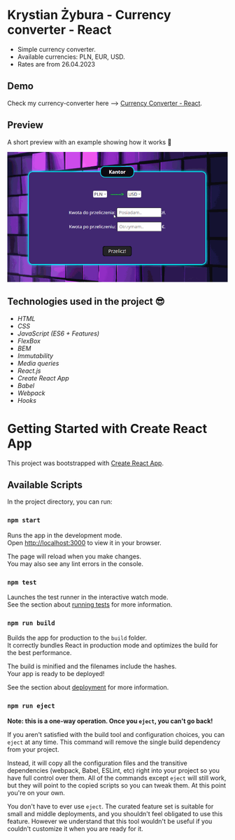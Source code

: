 # Krystian Żybura - Currency converter - React

- Simple currency converter.
- Available currencies: PLN, EUR, USD.
- Rates are from 26.04.2023

## Demo

Check my currency-converter here --> [Currency Converter - React](https://krystianzybura.github.io/currency-converter-react/).

## Preview

A short preview with an example showing how it works 🥰

![currency-converter-animation](images/preview.gif)

## Technologies used in the project 😎

- _HTML_
- _CSS_
- _JavaScript (ES6 + Features)_
- _FlexBox_
- _BEM_
- _Immutability_
- _Media queries_
- _React.js_
- _Create React App_
- _Babel_
- _Webpack_
- _Hooks_

# Getting Started with Create React App

This project was bootstrapped with [Create React App](https://github.com/facebook/create-react-app).

## Available Scripts

In the project directory, you can run:

### `npm start`

Runs the app in the development mode.\
Open [http://localhost:3000](http://localhost:3000) to view it in your browser.

The page will reload when you make changes.\
You may also see any lint errors in the console.

### `npm test`

Launches the test runner in the interactive watch mode.\
See the section about [running tests](https://facebook.github.io/create-react-app/docs/running-tests) for more information.

### `npm run build`

Builds the app for production to the `build` folder.\
It correctly bundles React in production mode and optimizes the build for the best performance.

The build is minified and the filenames include the hashes.\
Your app is ready to be deployed!

See the section about [deployment](https://facebook.github.io/create-react-app/docs/deployment) for more information.

### `npm run eject`

**Note: this is a one-way operation. Once you `eject`, you can't go back!**

If you aren't satisfied with the build tool and configuration choices, you can `eject` at any time. This command will remove the single build dependency from your project.

Instead, it will copy all the configuration files and the transitive dependencies (webpack, Babel, ESLint, etc) right into your project so you have full control over them. All of the commands except `eject` will still work, but they will point to the copied scripts so you can tweak them. At this point you're on your own.

You don't have to ever use `eject`. The curated feature set is suitable for small and middle deployments, and you shouldn't feel obligated to use this feature. However we understand that this tool wouldn't be useful if you couldn't customize it when you are ready for it.
